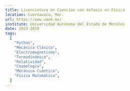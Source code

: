 ```yaml
---
title: Licenciatura en Ciencias con énfasis en Física
location: Cuernavaca, Mor.
url: https://www.uaem.mx/
institute: Universidad Autónoma del Estado de Morelos
date: 2013-2019
tags:
  [
    "Python",
    "Mecánica Clásica",
    "Electromagnetismo",
    "Termodinámica",
    "Relatividad",
    "Cosmología",
    "Mecánica Cuántica",
    "Física Matemática",
  ]
---
```


